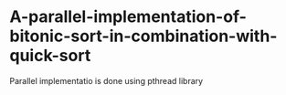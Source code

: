 # A-parallel-implementation-of-bitonic-sort-in-combination-with-quick-sort
Parallel implementatio is done using pthread library
